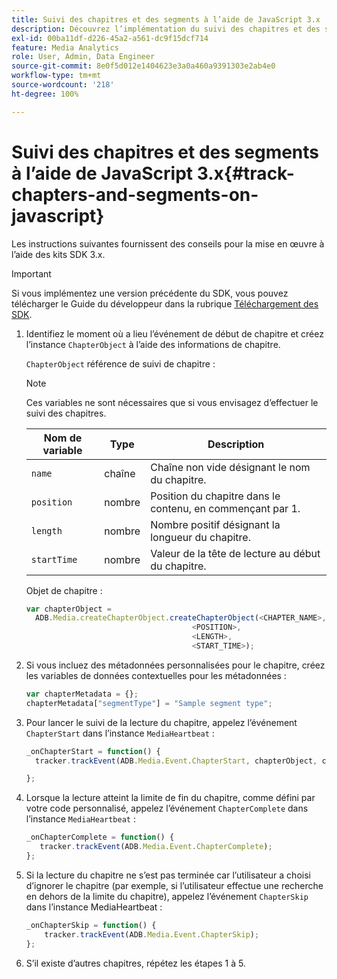 ```yaml
---
title: Suivi des chapitres et des segments à l’aide de JavaScript 3.x
description: Découvrez l’implémentation du suivi des chapitres et des segments à l’aide du SDK Media dans les applications de navigateur (JS).
exl-id: 00ba11df-d226-45a2-a561-dc9f15dcf714
feature: Media Analytics
role: User, Admin, Data Engineer
source-git-commit: 8e0f5d012e1404623e3a0a460a9391303e2ab4e0
workflow-type: tm+mt
source-wordcount: '218'
ht-degree: 100%

---
```


# Suivi des chapitres et des segments à l’aide de JavaScript 3.x{#track-chapters-and-segments-on-javascript}

Les instructions suivantes fournissent des conseils pour la mise en œuvre à l’aide des kits SDK 3.x.

>[!IMPORTANT]
>
> Si vous implémentez une version précédente du SDK, vous pouvez télécharger le Guide du développeur dans la rubrique [Téléchargement des SDK](/help/sdk-implement/download-sdks.md).

1. Identifiez le moment où a lieu l’événement de début de chapitre et créez l’instance `ChapterObject` à l’aide des informations de chapitre.

   `ChapterObject` référence de suivi de chapitre :

   >[!NOTE]
   >
   >Ces variables ne sont nécessaires que si vous envisagez d’effectuer le suivi des chapitres.

   | Nom de variable | Type | Description |
   | --- | --- | --- |
   | `name` | chaîne | Chaîne non vide désignant le nom du chapitre. |
   | `position` | nombre | Position du chapitre dans le contenu, en commençant par 1. |
   | `length` | nombre | Nombre positif désignant la longueur du chapitre. |
   | `startTime` | nombre | Valeur de la tête de lecture au début du chapitre. |

   Objet de chapitre :

   ```js
   var chapterObject =
     ADB.Media.createChapterObject.createChapterObject(<CHAPTER_NAME>,
                                        <POSITION>,
                                        <LENGTH>,
                                        <START_TIME>);
   ```

1. Si vous incluez des métadonnées personnalisées pour le chapitre, créez les variables de données contextuelles pour les métadonnées :

   ```js
   var chapterMetadata = {};
   chapterMetadata["segmentType"] = "Sample segment type";
   ```

1. Pour lancer le suivi de la lecture du chapitre, appelez l’événement `ChapterStart` dans l’instance `MediaHeartbeat` :

   ```js
   _onChapterStart = function() {
     tracker.trackEvent(ADB.Media.Event.ChapterStart, chapterObject, chapterMetadata);
   
   };
   ```

1. Lorsque la lecture atteint la limite de fin du chapitre, comme défini par votre code personnalisé, appelez l’événement `ChapterComplete` dans l’instance `MediaHeartbeat` :

   ```js
   _onChapterComplete = function() {
      tracker.trackEvent(ADB.Media.Event.ChapterComplete);
   };
   ```

1. Si la lecture du chapitre ne s’est pas terminée car l’utilisateur a choisi d’ignorer le chapitre (par exemple, si l’utilisateur effectue une recherche en dehors de la limite du chapitre), appelez l’événement `ChapterSkip` dans l’instance MediaHeartbeat :

   ```js
   _onChapterSkip = function() {
       tracker.trackEvent(ADB.Media.Event.ChapterSkip);
   };
   ```

1. S’il existe d’autres chapitres, répétez les étapes 1 à 5.
